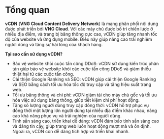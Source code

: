 # Tổng quan

**vCDN** (**VNG Cloud Content Delivery Network**) là mạng phân phối nội dung được phát triển bởi **VNG Cloud**. Với các máy chủ được bố trí chiến lược ở nhiều địa điểm, và trang bị băng thông cực cao, vCDN giúp tăng nhanh tốc độ của website và ứng dụng mobile. Điều này giúp nâng cao trải nghiệm người dùng và tăng sự hài lòng của khách hàng.

**Tại sao cần sử dụng vCDN?**

* Bảo vệ website khỏi cuộc tấn công DDoS: vCDN sử dụng kiến trúc phân tán giúp bảo vệ website khỏi các cuộc tấn công DDoS và giảm thiểu thiệt hại từ các cuộc tấn công.
* Cải thiện Google Ranking và SEO: vCDN giúp cải thiện Google Ranking và SEO bằng cách tối ưu hóa tốc độ truy cập và tăng hiệu suất trang web.
* Tối ưu băng thông và chi phí: vCDN giảm tải cho máy chủ gốc và tối ưu hóa việc sử dụng băng thông, giúp tiết kiệm chi phí hoạt động.
* Tăng số lượng người dùng truy cập đồng thời: vCDN hỗ trợ phục vụ đồng thời một lượng lớn người dùng tại nhiều địa điểm khác nhau, nâng cao khả năng phục vụ và trải nghiệm của người dùng.
* Tính sẵn sàng cao, triển khai dễ dàng: vCDN đảm bảo tính sẵn sàng cao và đáng tin cậy, giúp trang web luôn hoạt động mượt mà và ổn định. Ngoài ra, vCDN còn dễ dàng tích hợp và triển khai nhanh.
